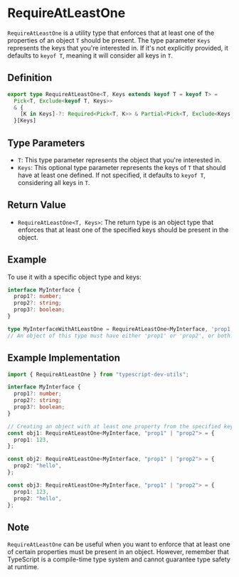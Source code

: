 # RequireAtLeastOne
`RequireAtLeastOne` is a utility type that enforces that at least one of the properties of an object `T` should be present. The type parameter `Keys` represents the keys that you're interested in. If it's not explicitly provided, it defaults to `keyof T`, meaning it will consider all keys in `T`.

## Definition
```typescript
export type RequireAtLeastOne<T, Keys extends keyof T = keyof T> =
  Pick<T, Exclude<keyof T, Keys>>
  & {
    [K in Keys]-?: Required<Pick<T, K>> & Partial<Pick<T, Exclude<Keys, K>>>
  }[Keys]
```

## Type Parameters
- `T`: This type parameter represents the object that you're interested in.
- `Keys`: This optional type parameter represents the keys of `T` that should have at least one defined. If not specified, it defaults to `keyof T`, considering all keys in `T`.

## Return Value
- `RequireAtLeastOne<T, Keys>`: The return type is an object type that enforces that at least one of the specified keys should be present in the object.

## Example
To use it with a specific object type and keys:
```typescript
interface MyInterface {
  prop1?: number;
  prop2?: string;
  prop3?: boolean;
}

type MyInterfaceWithAtLeastOne = RequireAtLeastOne<MyInterface, 'prop1' | 'prop2'>;
// An object of this type must have either 'prop1' or 'prop2', or both.
```

## Example Implementation
```typescript
import { RequireAtLeastOne } from "typescript-dev-utils";

interface MyInterface {
  prop1?: number;
  prop2?: string;
  prop3?: boolean;
}

// Creating an object with at least one property from the specified keys
const obj1: RequireAtLeastOne<MyInterface, "prop1" | "prop2"> = {
  prop1: 123,
};

const obj2: RequireAtLeastOne<MyInterface, "prop1" | "prop2"> = {
  prop2: "hello",
};

const obj3: RequireAtLeastOne<MyInterface, "prop1" | "prop2"> = {
  prop1: 123,
  prop2: "hello",
};
```

## Note
`RequireAtLeastOne` can be useful when you want to enforce that at least one of certain properties must be present in an object. However, remember that TypeScript is a compile-time type system and cannot guarantee type safety at runtime.
